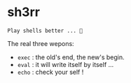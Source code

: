 # sh3rr

~~~ factor
Play shells better ... 🤤
~~~

The real three wepons: 

- `exec` : the old's end, the new's begin.
- `eval` : it will write itself by itself ...
- `echo` : check your self !
